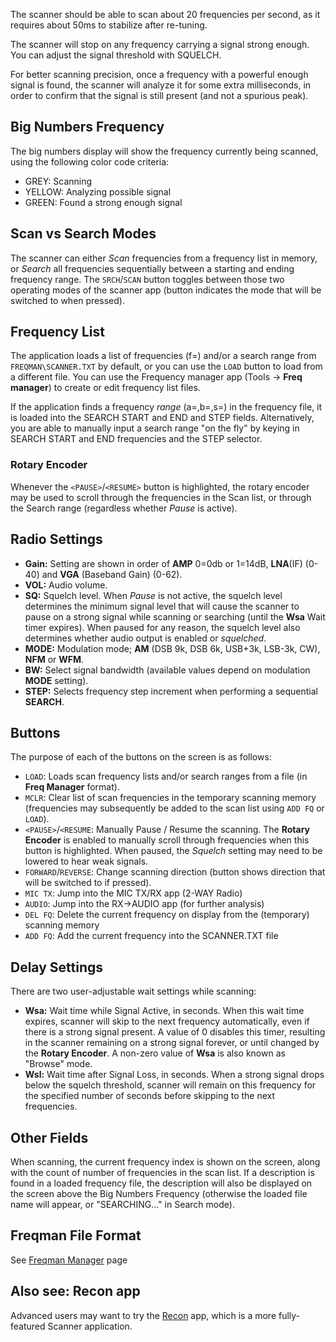 The scanner should be able to scan about 20 frequencies per second, as it requires about 50ms to stabilize after re-tuning. 

The scanner will stop on any frequency carrying a signal strong enough. You can adjust the signal threshold with SQUELCH.

For better scanning precision, once a frequency with a powerful enough signal is found, the scanner will analyze it for some extra milliseconds, in order to confirm that the signal is still present (and not a spurious peak).

## Big Numbers Frequency
The big numbers display will show the frequency currently being scanned, using the following color code criteria:

* GREY: Scanning
* YELLOW: Analyzing possible signal
* GREEN: Found a strong enough signal

## Scan vs Search Modes

The scanner can either *Scan* frequencies from a frequency list in memory, or *Search* all frequencies sequentially between a starting and ending frequency range.  The `SRCH`/`SCAN` button toggles between those two operating modes of the scanner app (button indicates the mode that will be switched to when pressed).

## Frequency List

The application loads a list of frequencies (f=) and/or a search range from `FREQMAN\SCANNER.TXT` by default, or you can use the `LOAD` button to load from a different file. You can use the Frequency manager app (Tools -> **Freq manager**) to create or edit frequency list files.

If the application finds a frequency _range_ (a=,b=,s=) in the frequency file, it is loaded into the SEARCH START and END and STEP fields.  Alternatively, you are able to manually input a search range "on the fly" by keying in SEARCH START and END frequencies and the STEP selector.

### Rotary Encoder

Whenever the `<PAUSE>`/`<RESUME>` button is highlighted, the rotary encoder may be used to scroll through the frequencies in the Scan list, or through the Search range (regardless whether *Pause* is active).

## Radio Settings

* **Gain:** Setting are shown in order of **AMP** 0=0db or 1=14dB, **LNA**(IF) (0-40) and **VGA** (Baseband Gain) (0-62).
* **VOL:** Audio volume.
* **SQ:** Squelch level. When *Pause* is not active, the squelch level determines the minimum signal level that will cause the scanner to pause on a strong signal while scanning or searching (until the **Wsa** Wait timer expires). When paused for any reason, the squelch level also determines whether audio output is enabled or *squelched*.
* **MODE:** Modulation mode; **AM** (DSB 9k, DSB 6k, USB+3k, LSB-3k, CW), **NFM** or **WFM**.
* **BW:** Select signal bandwidth (available values depend on modulation **MODE** setting).
* **STEP:** Selects frequency step increment when performing a sequential **SEARCH**.

## Buttons

The purpose of each of the buttons on the screen is as follows:

* `LOAD`: Loads scan frequency lists and/or search ranges from a file (in **Freq Manager** format).
* `MCLR`: Clear list of scan frequencies in the temporary scanning memory (frequencies may subsequently be added to the scan list using `ADD FQ` or `LOAD`).
* `<PAUSE>`/`<RESUME`: Manually Pause / Resume the scanning. The **Rotary Encoder** is enabled to manually scroll through frequencies when this button is highlighted.  When paused, the *Squelch* setting may need to be lowered to hear weak signals.
* `FORWARD`/`REVERSE`: Change scanning direction (button shows direction that will be switched to if pressed).
* `MIC TX`: Jump into the MIC TX/RX app (2-WAY Radio)
* `AUDIO`: Jump into the RX->AUDIO app (for further analysis)
* `DEL FQ`: Delete the current frequency on display from the (temporary) scanning memory
* `ADD FQ`: Add the current frequency into the SCANNER.TXT file

## Delay Settings
There are two user-adjustable wait settings while scanning:
* **Wsa:** Wait time while Signal Active, in seconds. When this wait time expires, scanner will skip to the next frequency automatically, even if there is a strong signal present. A value of 0 disables this timer, resulting in the scanner remaining on a strong signal forever, or until changed by the **Rotary Encoder**. A non-zero value of **Wsa** is also known as "Browse" mode.
* **Wsl:** Wait time after Signal Loss, in seconds. When a strong signal drops below the squelch threshold, scanner will remain on this frequency for the specified number of seconds before skipping to the next frequencies.

## Other Fields
When scanning, the current frequency index is shown on the screen, along with the count of number of frequencies in the scan list. If a description is found in a loaded frequency file, the description will also be displayed on the screen above the Big Numbers Frequency (otherwise the loaded file name will appear, or "SEARCHING..." in Search mode).

## Freqman File Format
See [Freqman Manager](Freqman-manager) page

## Also see:  Recon app
Advanced users may want to try the [Recon](https://github.com/eried/portapack-mayhem/wiki/Recon) app, which is a more fully-featured Scanner application.

